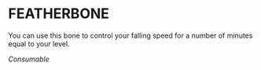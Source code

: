 ﻿# FEATHERBONE

You can use this bone to control your falling speed for a number of minutes equal to your level.

*Consumable*
